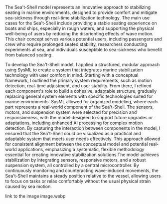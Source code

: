 The Sea't-Shell model represents an innovative approach to stabilizing seating in marine environments, designed to provide comfort and mitigate sea-sickness through real-time stabilization technology. The main use cases for the Sea't-Shell include providing a stable seating experience on boats and ships, especially in rough waters, and supporting the physical well-being of users by reducing the disorienting effects of wave motion. This chair concept serves various potential users, including passengers and crew who require prolonged seated stability, researchers conducting experiments at sea, and individuals susceptible to sea-sickness who benefit from balanced seating. 

To develop the Sea't-Shell model, I applied a structured, modular approach using SysML to create a system that integrates marine stabilization technology with user comfort in mind. Starting with a conceptual framework, I outlined the primary system requirements, such as motion detection, real-time adjustment, and user stability. From there, I refined each component's role to build a cohesive, adaptable structure, gradually replacing general system elements with specific technologies suited for marine environments. SysML allowed for organized modeling, where each part represents a real-world component of the Sea't-Shell. The sensors, motors, and suspension system were selected for precision and responsiveness, with the model designed to support future upgrades or adaptations, including enhanced AI processing for complex motion detection. By capturing the interaction between components in the model, I ensured that the Sea't-Shell could be visualized as a practical and adaptable system that meets user needs effectively. This approach allowed for consistent alignment between the conceptual model and potential real-world applications, emphasizing a systematic, flexible methodology essential for creating innovative stabilization solutions.The model achieves stabilization by integrating sensors, responsive motors, and a robust suspension system, all controlled by a central microcontroller. By continuously monitoring and counteracting wave-induced movements, the Sea't-Shell maintains a steady position relative to the vessel, allowing users to focus on tasks or relax comfortably without the usual physical strain caused by sea motion.

link to the image image.webp
